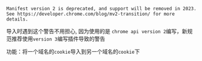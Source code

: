 ```
Manifest version 2 is deprecated, and support will be removed in 2023. See https://developer.chrome.com/blog/mv2-transition/ for more details.
```

导入时遇到这个警告不用担心, 因为使用的是 `chrome api version 2`编写，新规范推荐使用`version 3`编写插件导致的警告

功能：将一个域名的`cookie`导入到另一个域名的`cookie`下
